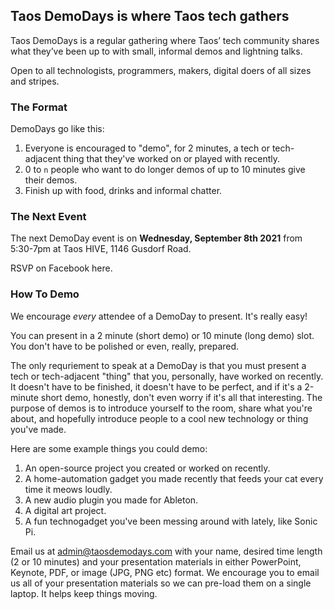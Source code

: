 ## Taos DemoDays is where Taos tech gathers

Taos DemoDays is a regular gathering where Taos’ tech community shares what they’ve been up to with small, informal demos and lightning talks.

Open to all technologists, programmers, makers, digital doers of all sizes and stripes. 

### The Format

DemoDays go like this:

1. Everyone is encouraged to "demo", for 2 minutes, a tech or tech-adjacent thing that they've worked on or played with recently.
2. 0 to `n` people who want to do longer demos of up to 10 minutes give their demos.
3. Finish up with food, drinks and informal chatter.

### The Next Event

The next DemoDay event is on **Wednesday, September 8th 2021** from 5:30-7pm at Taos HIVE, 1146 Gusdorf Road.

RSVP on Facebook here.

### How To Demo

We encourage _every_ attendee of a DemoDay to present. It's really easy!

You can present in a 2 minute (short demo) or 10 minute (long demo) slot. You don't have to be polished or even, really, prepared.

The only requriement to speak at a DemoDay is that you must present a tech or tech-adjacent "thing" that you, personally, have worked on recently. It doesn't have to be finished, it doesn't have to be perfect, and if it's a 2-minute short demo, honestly, don't even worry if it's all that interesting. The purpose of demos is to introduce yourself to the room, share what you're about, and hopefully introduce people to a cool new technology or thing you've made.

Here are some example things you could demo:

1. An open-source project you created or worked on recently.
2. A home-automation gadget you made recently that feeds your cat every time it meows loudly.
3. A new audio plugin you made for Ableton.
4. A digital art project.
5. A fun technogadget you've been messing around with lately, like Sonic Pi.

Email us at admin@taosdemodays.com with your name, desired time length (2 or 10 minutes) and your presentation materials in either PowerPoint, Keynote, PDF, or image (JPG, PNG etc) format. We encourage you to email us all of your presentation materials so we can pre-load them on a single laptop. It helps keep things moving.
